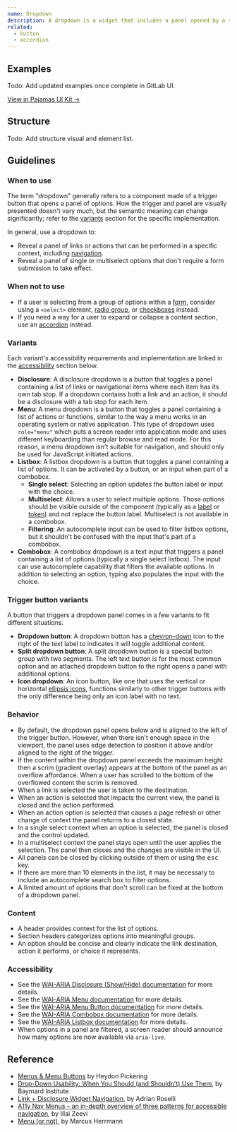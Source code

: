 ```yaml
---
name: Dropdown
description: A dropdown is a widget that includes a panel opened by a trigger button.
related:
  - button
  - accordion
---
```


## Examples

Todo: Add updated examples once complete in GitLab UI.

[View in Pajamas UI Kit →](https://www.figma.com/file/qEddyqCrI7kPSBjGmwkZzQ/Component-library?node-id=425%3A14)

## Structure

Todo: Add structure visual and element list.

## Guidelines

### When to use

The term "dropdown" generally refers to a component made of a trigger button that opens a panel of options. How the trigger and panel are visually presented doesn't vary much, but the semantic meaning can change significantly; refer to the [variants](#variants) section for the specific implementation.

In general, use a dropdown to:

- Reveal a panel of links or actions that can be performed in a specific context, including [navigation](/regions/navigation).
- Reveal a panel of single or multiselect options that don't require a form submission to take effect.

### When not to use

- If a user is selecting from a group of options within a [form](/components/form), consider using a `<select>` element, [radio group](/components/radio-button), or [checkboxes](/components/checkbox) instead.
- If you need a way for a user to expand or collapse a content section, use an [accordion](/components/accordion) instead.

### Variants

Each variant's accessibility requirements and implementation are linked in the [accessibility](#accessibility) section below.

- **Disclosure**: A disclosure dropdown is a button that toggles a panel containing a list of links or navigational items where each item has its own tab stop. If a dropdown contains both a link and an action, it should be a disclosure with a tab stop for each item.
- **Menu**: A menu dropdown is a button that toggles a panel containing a list of actions or functions, similar to the way a menu works in an operating system or native application. This type of dropdown uses `role="menu"` which puts a screen reader into application mode and uses different keyboarding than regular browse and read mode. For this reason, a menu dropdown isn't suitable for navigation, and should only be used for JavaScript initiated actions.
- **Listbox**: A listbox dropdown is a button that toggles a panel containing a list of options. It can be activated by a button, or an input when part of a combobox.
  - **Single select**: Selecting an option updates the button label or input with the choice.
  - **Multiselect**: Allows a user to select multiple options. Those options should be visible outside of the component (typically as a [label](/components/label) or [token](/components/token)) and not replace the button label. Multiselect is not available in a combobox.
  - **Filtering**: An autocomplete input can be used to filter listbox options, but it shouldn't be confused with the input that's part of a combobox.
- **Combobox**: A combobox dropdown is a text input that triggers a panel containing a list of options (typically a single select listbox). The input can use autocomplete capability that filters the available options. In addition to selecting an option, typing also populates the input with the choice.

### Trigger button variants

A button that triggers a dropdown panel comes in a few variants to fit different situations.

- **Dropdown button**: A dropdown button has a [chevron-down](https://gitlab-org.gitlab.io/gitlab-svgs/?q=~chevron-down) icon to the right of the text label to indicates it will toggle additional content.
- **Split dropdown button**: A split dropdown button is a special button group with two segments. The left text button is for the most common option and an attached dropdown button to the right opens a panel with additional options.
- **Icon dropdown**: An icon button, like one that uses the vertical or horizontal [ellipsis icons](https://gitlab-org.gitlab.io/gitlab-svgs/?q=elli), functions similarly to other trigger buttons with the only difference being only an icon label with no text.

### Behavior

- By default, the dropdown panel opens below and is aligned to the left of the trigger button. However, when there isn't enough space in the viewport, the panel uses edge detection to position it above and/or aligned to the right of the trigger.
- If the content within the dropdown panel exceeds the maximum height then a scrim (gradient overlay) appears at the bottom of the panel as an overflow affordance. When a user has scrolled to the bottom of the overflowed content the scrim is removed.
- When a link is selected the user is taken to the destination.
- When an action is selected that impacts the current view, the panel is closed and the action performed.
- When an action option is selected that causes a page refresh or other change of context the panel returns to a closed state.
- In a single select context when an option is selected, the panel is closed and the control updated.
- In a multiselect context the panel stays open until the user applies the selection. The panel then closes and the changes are visible in the UI.
- All panels can be closed by clicking outside of them or using the <kbd>esc</kbd> key.
- If there are more than 10 elements in the list, it may be necessary to include an autocomplete search box to filter options.
- A limited amount of options that don't scroll can be fixed at the bottom of a dropdown panel.

### Content

- A header provides context for the list of options.
- Section headers categorizes options into meaningful groups.
- An option should be concise and clearly indicate the link destination, action it performs, or choice it represents.

### Accessibility

- See the [WAI-ARIA Disclosure (Show/Hide) documentation](https://www.w3.org/TR/wai-aria-practices/#disclosure) for more details.
- See the [WAI-ARIA Menu documentation](https://www.w3.org/TR/wai-aria-practices/#menu) for more details.
- See the [WAI-ARIA Menu Button documentation](https://www.w3.org/TR/wai-aria-practices/#menubutton) for more details.
- See the [WAI-ARIA Combobox documentation](https://www.w3.org/TR/wai-aria-practices/#combobox) for more details.
- See the [WAI-ARIA Listbox documentation](https://www.w3.org/TR/wai-aria-practices/#Listbox) for more details.
- When options in a panel are filtered, a screen reader should announce how many options are now available via `aria-live`.


## Reference

- [Menus & Menu Buttons](https://inclusive-components.design/menus-menu-buttons/) by Heydon Pickering
- [Drop-Down Usability: When You Should (and Shouldn’t) Use Them](https://baymard.com/blog/drop-down-usability), by Baymard Institute
- [Link + Disclosure Widget Navigation](https://adrianroselli.com/2019/06/link-disclosure-widget-navigation.html), by Adrian Roselli
- [A11y Nav Menus – an in-depth overview of three patterns for accessible navigation](https://www.evinced.com/blog/a11y-nav-menus/), by Illai Zeevi
- [Menu (or not)](https://marcus.io/blog/menu-or-not), by Marcus Herrmann

